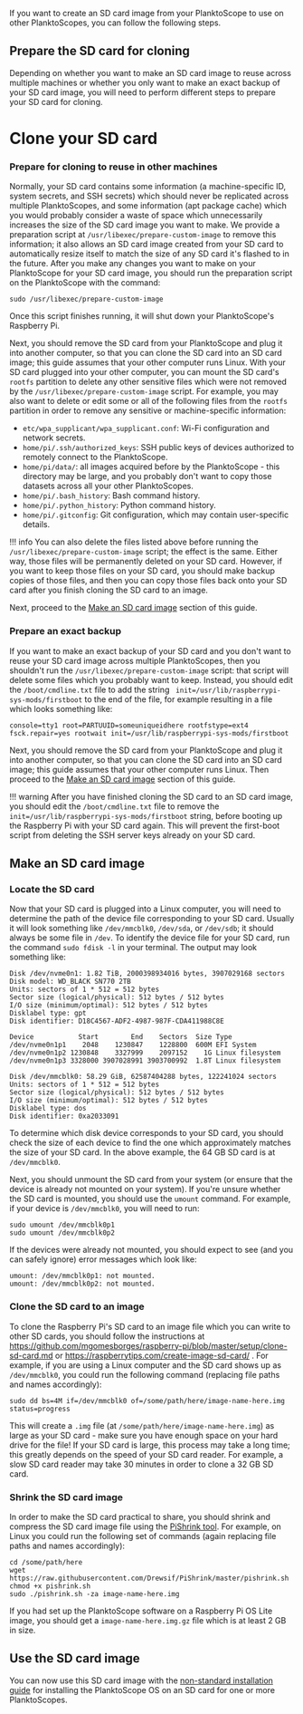 
If you want to create an SD card image from your PlanktoScope to use on other PlanktoScopes, you can follow the following steps.

## Prepare the SD card for cloning

Depending on whether you want to make an SD card image to reuse across multiple machines or whether you only want to make an exact backup of your SD card image, you will need to perform different steps to prepare your SD card for cloning.
# Clone your SD card

### Prepare for cloning to reuse in other machines

Normally, your SD card contains some information (a machine-specific ID, system secrets, and SSH secrets) which should never be replicated across multiple PlanktoScopes, and some information (apt package cache) which you would probably consider a waste of space which unnecessarily increases the size of the SD card image you want to make. We provide a preparation script at `/usr/libexec/prepare-custom-image` to remove this information; it also allows an SD card image created from your SD card to automatically resize itself to match the size of any SD card it's flashed to in the future. After you make any changes you want to make on your PlanktoScope for your SD card image, you should run the preparation script on the PlanktoScope with the command:

```
sudo /usr/libexec/prepare-custom-image
```

Once this script finishes running, it will shut down your PlanktoScope's Raspberry Pi.

Next, you should remove the SD card from your PlanktoScope and plug it into another computer, so that you can clone the SD card into an SD card image; this guide assumes that your other computer runs Linux. With your SD card plugged into your other computer, you can mount the SD card's `rootfs` partition to delete any other sensitive files which were not removed by the `/usr/libexec/prepare-custom-image` script. For example, you may also want to delete or edit some or all of the following files from the `rootfs` partition in order to remove any sensitive or machine-specific information:

- `etc/wpa_supplicant/wpa_supplicant.conf`: Wi-Fi configuration and network secrets.
- `home/pi/.ssh/authorized_keys`: SSH public keys of devices authorized to remotely connect to the PlanktoScope.
- `home/pi/data/`: all images acquired before by the PlanktoScope - this directory may be large, and you probably don't want to copy those datasets across all your other PlanktoScopes.
- `home/pi/.bash_history`: Bash command history.
- `home/pi/.python_history`: Python command history.
- `home/pi/.gitconfig`: Git configuration, which may contain user-specific details.

!!! info
    You can also delete the files listed above before running the `/usr/libexec/prepare-custom-image` script; the effect is the same. Either way, those files will be permanently deleted on your SD card. However, if you want to keep those files on your SD card, you should make backup copies of those files, and then you can copy those files back onto your SD card after you finish cloning the SD card to an image.

Next, proceed to the [Make an SD card image](#make-an-sd-card-image) section of this guide.

### Prepare an exact backup

If you want to make an exact backup of your SD card and you don't want to reuse your SD card image across multiple PlanktoScopes, then you shouldn't run the `/usr/libexec/prepare-custom-image` script: that script will delete some files which you probably want to keep. Instead, you should edit the `/boot/cmdline.txt` file to add the string ` init=/usr/lib/raspberrypi-sys-mods/firstboot` to the end of the file, for example resulting in a file which looks something like:

```
console=tty1 root=PARTUUID=someuniqueidhere rootfstype=ext4 fsck.repair=yes rootwait init=/usr/lib/raspberrypi-sys-mods/firstboot
```

Next, you should remove the SD card from your PlanktoScope and plug it into another computer, so that you can clone the SD card into an SD card image; this guide assumes that your other computer runs Linux. Then proceed to the [Make an SD card image](#make-an-sd-card-image) section of this guide.

!!! warning
    After you have finished cloning the SD card to an SD card image, you should edit the `/boot/cmdline.txt` file to remove the ` init=/usr/lib/raspberrypi-sys-mods/firstboot` string, before booting up the Raspberry Pi with your SD card again. This will prevent the first-boot script from deleting the SSH server keys already on your SD card.

## Make an SD card image

### Locate the SD card

Now that your SD card is plugged into a Linux computer, you will need to determine the path of the device file corresponding to your SD card. Usually it will look something like `/dev/mmcblk0`, `/dev/sda`, or `/dev/sdb`; it should always be some file in `/dev`. To identify the device file for your SD card, run the command `sudo fdisk -l` in your terminal. The output may look something like:

```
Disk /dev/nvme0n1: 1.82 TiB, 2000398934016 bytes, 3907029168 sectors
Disk model: WD_BLACK SN770 2TB
Units: sectors of 1 * 512 = 512 bytes
Sector size (logical/physical): 512 bytes / 512 bytes
I/O size (minimum/optimal): 512 bytes / 512 bytes
Disklabel type: gpt
Disk identifier: D18C4567-ADF2-4987-987F-CDA411988C8E

Device           Start        End    Sectors  Size Type
/dev/nvme0n1p1    2048    1230847    1228800  600M EFI System
/dev/nvme0n1p2 1230848    3327999    2097152    1G Linux filesystem
/dev/nvme0n1p3 3328000 3907028991 3903700992  1.8T Linux filesystem

Disk /dev/mmcblk0: 58.29 GiB, 62587404288 bytes, 122241024 sectors
Units: sectors of 1 * 512 = 512 bytes
Sector size (logical/physical): 512 bytes / 512 bytes
I/O size (minimum/optimal): 512 bytes / 512 bytes
Disklabel type: dos
Disk identifier: 0xa2033091
```

To determine which disk device corresponds to your SD card, you should check the size of each device to find the one which approximately matches the size of your SD card. In the above example, the 64 GB SD card is at `/dev/mmcblk0`.

Next, you should unmount the SD card from your system (or ensure that the device is already not mounted on your system). If you're unsure whether the SD card is mounted, you should use the `umount` command. For example, if your device is `/dev/mmcblk0`, you will need to run:

```
sudo umount /dev/mmcblk0p1
sudo umount /dev/mmcblk0p2
```

If the devices were already not mounted, you should expect to see (and you can safely ignore) error messages which look like:

```
umount: /dev/mmcblk0p1: not mounted.
umount: /dev/mmcblk0p2: not mounted.
```

### Clone the SD card to an image

To clone the Raspberry Pi's SD card to an image file which you can write to other SD cards, you should follow the instructions at <https://github.com/mgomesborges/raspberry-pi/blob/master/setup/clone-sd-card.md> or <https://raspberrytips.com/create-image-sd-card/> . For example, if you are using a Linux computer and the SD card shows up as `/dev/mmcblk0`, you could run the following command (replacing file paths and names accordingly):

```
sudo dd bs=4M if=/dev/mmcblk0 of=/some/path/here/image-name-here.img status=progress
```

This will create a `.img` file (at `/some/path/here/image-name-here.img`) as large as your SD card - make sure you have enough space on your hard drive for the file! If your SD card is large, this process may take a long time; this greatly depends on the speed of your SD card reader. For example, a slow SD card reader may take 30 minutes in order to clone a 32 GB SD card.

### Shrink the SD card image

In order to make the SD card practical to share, you should shrink and compress the SD card image file using the [PiShrink tool](https://github.com/Drewsif/PiShrink). For example, on Linux you could run the following set of commands (again replacing file paths and names accordingly):

```
cd /some/path/here
wget https://raw.githubusercontent.com/Drewsif/PiShrink/master/pishrink.sh
chmod +x pishrink.sh
sudo ./pishrink.sh -za image-name-here.img
```

If you had set up the PlanktoScope software on a Raspberry Pi OS Lite image, you should get a `image-name-here.img.gz` file which is at least 2 GB in size.

## Use the SD card image

You can now use this SD card image with the [non-standard installation guide](../setup/software/nonstandard-install.md) for installing the PlanktoScope OS on an SD card for one or more PlanktoScopes.
